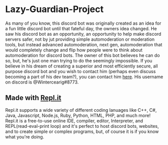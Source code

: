 # Lazy-Guardian-Project
As many of you know, this discord bot was originally created as an idea for a fun little discord bot until that fateful day, the owners idea changed. He saw his discord bot as an opportunity, an opportunity to help make discord servers safer, not by jut providing simple automoderation or moderation tools, but instead advanced automoderation, next gen, automoderation that would completely change and flip how people were to think about automoderation for discord bots. The owner of this bot believes he can do so, but, he's just one man trying to do the seemingly impossible. If you believe in his dream of creating a superior and most efficiently secure, all purpose discord bot and you wish to contact him (perhaps even discuss becoming a part of his dev team?), you can contact him [here](https://discord.io/TheLoungingArea). His username on discord is @Wintercearig#8773.

## Made with [Repl.it](https://repl.it.com/)
Repl.it supports a wide variety of different coding lanuages like C++, C#, Java, Javascript, Node.js, Ruby, Python, HTML, PHP, and much more!
Repl.it is a free-to-use online IDE, compiler, editor, Interpreter, and REPL(read-eval-print loop) and it's perfect to host discord bots, websites, and to create simple or complex programs, but, of course it is if you know what you're doing.
